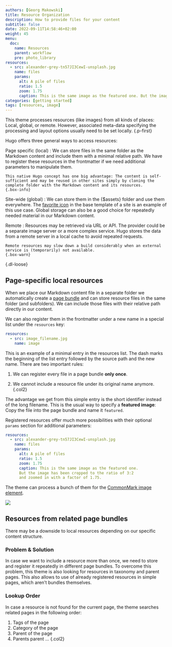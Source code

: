 ```yaml
---
authors: [Georg Makowski]
title: Resource Organization
description: How to provide files for your content
subtitle: false
date: 2022-09-11T14:58:46+02:00 
weight: 45
menu:
  doc:
    name: Resources
    parent: workflow 
    pre: photo_library
resources:
  - src: alexander-grey-tn57JI3CewI-unsplash.jpg
    name: files
    params:
      alt: A pile of files
      ratio: 1.5
      zoom: 1.75
      caption: This is the same image as the featured one. But the image has been cropped to the ratio of 3:2 and zoomed in with a factor of 1.75.
categories: [getting started]
tags: [resources, image]
---
```


This theme processes resources (like images) from all kinds of places: Local, global, or remote. However, associated meta-data specifying the processing and layout options usually need to be set locally.
{.p-first} <!--more-->

Hugo offers three general ways to access resources:

Page specific (local)
: We can store files in the same folder as the Markdown content and include them with a minimal relative path. We have to register these resources in the frontmatter if we need additional parameters to manipulate them.

    This native Hugo concept has one big advantage: The content is self-sufficient and may be reused in other sites simply by cloning the complete folder with the Markdown content and its resources.
    {.box-info}

Site-wide (global)
: We can store them in the {$assets} folder and use them everywhere. The [favorite icon](/doc/site/favicon) in the base template of a site is an example of this use case. Global storage can also be a good choice for repeatedly needed material in our Markdown content.

Remote
: Resources may be retrieved via URL or API. The provider could be a separate image server or a more complex service. Hugo stores the data from a remote server in a local cache to avoid repeated requests.

    Remote resources may slow down a build considerably when an external service is (temporarily) not available. 
    {.box-warn}
{.dl-loose}

## Page-specific local resources

When we place our Markdown content file in a separate folder we automatically create a [page bundle](/doc/intro/workflow/content#bundles) and can store resource files in the same folder (and subfolders). We can include those files with their relative path directly in our content.

We can also register them in the frontmatter under a new name in a special list under the `resources` key:

```YAML {.left-in linenos=true}
resources:
  - src: image_filename.jpg
    name: image
```

This is an example of a minimal entry in the resources list. The dash marks the beginning of the list entry followed by the source path and the new name. There are two important rules:

1. We can register every file in a page bundle **only once**.

2. We cannot include a resource file under its original name anymore.
{.col2}

The advantage we get from this simple entry is the short identifier instead of the long filename. This is the usual way to specify a **featured image**: Copy the file into the page bundle and name it `featured`. 

Registered resources offer much more possibilities with their optional `params` section for additional parameters:

```YAML {.inline linenos=true}
resources:
  - src: alexander-grey-tn57JI3CewI-unsplash.jpg
    name: files
    params:
      alt: A pile of files
      ratio: 1.5
      zoom: 1.75
      caption: This is the same image as the featured one. 
      But the image has been cropped to the ratio of 3:2 
      and zoomed in with a factor of 1.75.
```

The theme can process a bunch of them for the [CommonMark image element](doc/enhancing/image/syntax#resource-meta-data). 

![](files)



## Resources from related page bundles

There may be a downside to local resources depending on our specific content structure.

### Problem & Solution

In case we want to include a resource more than once, we need to store and register it repeatedly in different page bundles. To overcome this problem, this theme is also looking for resources in taxonomy and parent pages. This also allows to use of already registered resources in simple pages, which aren’t bundles themselves.

### Lookup Order

In case a resource is not found for the current page, the theme searches related pages in the following order:

1. Tags of the page
2. Category of the page
3. Parent of the page
4. Parents parent …
{.col2}
